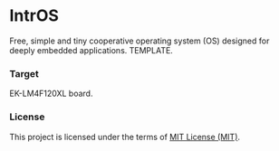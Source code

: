# IntrOS

Free, simple and tiny cooperative operating system (OS) designed for deeply embedded applications.
TEMPLATE.

### Target

EK-LM4F120XL board.

### License

This project is licensed under the terms of [MIT License (MIT)](https://opensource.org/licenses/MIT).
